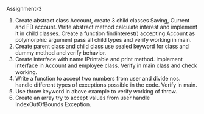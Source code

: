 Assignment-3
1)	Create abstract class Account, create 3 child classes Saving, Current and FD account. Write abstract method calculate interest and implement it in child classes. Create a function findinterest() accepting Account as polymorphic argument pass all child types and verify working in main. 
2)	Create parent class and child class use sealed keyword for class and dummy method and verify behavior.
3)	Create interface with name IPrintable and print method. implement interface in Account and employee class. Verify in main class and check working.
4)	Write a function to accept two numbers from user and divide nos. handle different types of exceptions possible in the code. Verify in main.
5)	Use throw keyword in above example to verify working of throw.
6)	Create an array try to accept values from user handle IndexOutOfBounds Exception.

